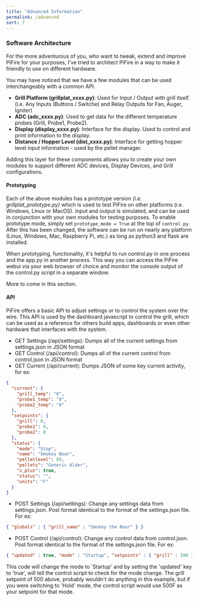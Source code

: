 ```yaml
---
title: "Advanced Information"
permalink: /advanced
sort: 7
---
```

### Software Architecture

For the more adventurous of you, who want to tweak, extend and improve PiFire for your purposes, I've tried to architect PiFire in a way to make it friendly to use on different hardware.  

You may have noticed that we have a few modules that can be used interchangeably with a common API.

* **Grill Platform (grillplat_xxxx.py)**: Used for Input / Output with grill itself.  (i.e. Any Inputs (Buttons / Switche) and Relay Outputs for Fan, Auger, Igniter)
* **ADC (adc_xxxx.py)**: Used to get data for the different temperature probes (Grill, Probe1, Probe2).
* **Display (display_xxxx.py)**: Interface for the display.  Used to control and print information to the display.  
* **Distance / Hopper Level (dist_xxxx.py)**: Interface for getting hopper level input information - used by the pellet manager.  

Adding this layer for these components allows you to create your own modules to support different ADC devices, Display Devices, and Grill configurations.

#### Prototyping

Each of the above modules has a prototype version *(i.e. grillplat_prototype.py)* which is used to test PiFire on other platforms (i.e. Windows, Linux or MacOS).  Input and output is simulated, and can be used in conjunction with your own modules for testing purposes.  To enable prototype mode, simply set `prototype_mode = True` at the top of `control.py`.  After this has been changed, the software can be run on nearly any platform (Linux, Windows, Mac, Raspberry Pi, etc.) as long as python3 and flask are installed.  

When prototyping, functionality, it's helpful to run control.py in one process and the app.py in another process.  This way you can access the PiFire webui via your web browser of choice and monitor the console output of the control.py script in a separate window.  

More to come in this section.

#### API

PiFire offers a basic API to adjust settings or to control the system over the wire.  This API is used by the dashboard javascript to control the grill, which can be used as a reference for others build apps, dashboards or even other hardware that interfaces with the system.  

- GET Settings (/api/settings): Dumps all of the current settings from settings.json in JSON format
- GET Control (/api/control): Dumps all of the current control from control.json in JSON format
- GET Current (/api/current): Dumps JSON of some key current activity, for ex:

```json 
{
  "current": {
    "grill_temp": "0", 
    "probe1_temp": "0", 
    "probe2_temp": "0"
  }, 
  "setpoints": {
    "grill": 0, 
    "probe1": 0, 
    "probe2": 0
  }, 
  "status": {
    "mode": "Stop", 
    "name": "Smokey Bear", 
    "pelletlevel": 80, 
    "pellets": "Generic Alder", 
    "s_plus": true, 
    "status": "", 
    "units": "F"
  }
}
```

- POST Settings (/api/settings): Change any settings data from settings.json.  Post format identical to the format of the settings.json file.  For ex: 

```json
{ "globals" : { "grill_name" : "Smokey the Bear" } }
```

- POST Control (/api/control): Change any control data from control.json.  Post format identical to the format of the settings.json file.  For ex: 

```json
{ "updated" : true, "mode" : "Startup", "setpoints" : { "grill" : 500 } } 
```

This code will change the mode to 'Startup' and by setting the 'updated' key to 'true', will tell the control script to check for the mode change. The grill setpoint of 500 above, probably wouldn't do anything in this example, but if you were switching to 'Hold' mode, the control script would use 500F as your setpoint for that mode.  
